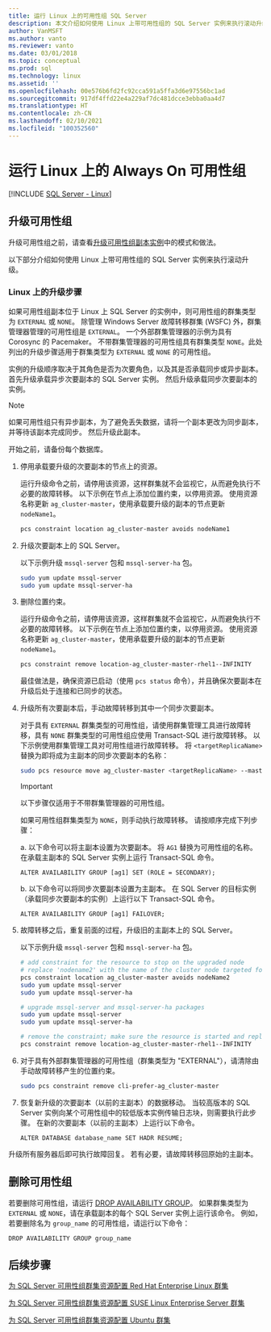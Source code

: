 ```yaml
---
title: 运行 Linux 上的可用性组 SQL Server
description: 本文介绍如何使用 Linux 上带可用性组的 SQL Server 实例来执行滚动升级。 升级之前，请查看最佳实践。
author: VanMSFT
ms.author: vanto
ms.reviewer: vanto
ms.date: 03/01/2018
ms.topic: conceptual
ms.prod: sql
ms.technology: linux
ms.assetid: ''
ms.openlocfilehash: 00e576b6fd2fc92cca591a5ffa3d6e97556bc1ad
ms.sourcegitcommit: 917df4ffd22e4a229af7dc481dcce3ebba0aa4d7
ms.translationtype: HT
ms.contentlocale: zh-CN
ms.lasthandoff: 02/10/2021
ms.locfileid: "100352560"
---
```

# <a name="operate-always-on-availability-groups-on-linux"></a>运行 Linux 上的 Always On 可用性组

[!INCLUDE [SQL Server - Linux](../includes/applies-to-version/sql-linux.md)]

## <a name="upgrade-availability-group"></a>升级可用性组

升级可用性组之前，请查看[升级可用性组副本实例](../database-engine/availability-groups/windows/upgrading-always-on-availability-group-replica-instances.md)中的模式和做法。

以下部分介绍如何使用 Linux 上带可用性组的 SQL Server 实例来执行滚动升级。 

### <a name="upgrade-steps-on-linux"></a>Linux 上的升级步骤

如果可用性组副本位于 Linux 上 SQL Server 的实例中，则可用性组的群集类型为 `EXTERNAL` 或 `NONE`。 除管理 Windows Server 故障转移群集 (WSFC) 外，群集管理器管理的可用性组是 `EXTERNAL`。 一个外部群集管理器的示例为具有 Corosync 的 Pacemaker。 不带群集管理器的可用性组具有群集类型 `NONE`。此处列出的升级步骤适用于群集类型为 `EXTERNAL` 或 `NONE` 的可用性组。

实例的升级顺序取决于其角色是否为次要角色，以及其是否承载同步或异步副本。 首先升级承载异步次要副本的 SQL Server 实例。 然后升级承载同步次要副本的实例。 

   >[!NOTE]
   >如果可用性组只有异步副本，为了避免丢失数据，请将一个副本更改为同步副本，并等待该副本完成同步。 然后升级此副本。
   
开始之前，请备份每个数据库。

1. 停用承载要升级的次要副本的节点上的资源。
   
   运行升级命令之前，请停用该资源，这样群集就不会监视它，从而避免执行不必要的故障转移。 以下示例在节点上添加位置约束，以停用资源。 使用资源名称更新 `ag_cluster-master`，使用承载要升级的副本的节点更新 `nodeName1`。

   ```bash
   pcs constraint location ag_cluster-master avoids nodeName1
   ```

1. 升级次要副本上的 SQL Server。

   以下示例升级 `mssql-server` 包和 `mssql-server-ha` 包。

   ```bash
   sudo yum update mssql-server
   sudo yum update mssql-server-ha
   ```
1. 删除位置约束。

   运行升级命令之前，请停用该资源，这样群集就不会监视它，从而避免执行不必要的故障转移。 以下示例在节点上添加位置约束，以停用资源。 使用资源名称更新 `ag_cluster-master`，使用承载要升级的副本的节点更新 `nodeName1`。

   ```bash
   pcs constraint remove location-ag_cluster-master-rhel1--INFINITY
   ```
   最佳做法是，确保资源已启动（使用 `pcs status` 命令），并且确保次要副本在升级后处于连接和已同步的状态。

1. 升级所有次要副本后，手动故障转移到其中一个同步次要副本。

   对于具有 `EXTERNAL` 群集类型的可用性组，请使用群集管理工具进行故障转移，具有 `NONE` 群集类型的可用性组应使用 Transact-SQL 进行故障转移。 
   以下示例使用群集管理工具对可用性组进行故障转移。 将 `<targetReplicaName>` 替换为即将成为主副本的同步次要副本的名称：

   ```bash
   sudo pcs resource move ag_cluster-master <targetReplicaName> --master  
   ``` 
   
   >[!IMPORTANT]
   >以下步骤仅适用于不带群集管理器的可用性组。

   如果可用性组群集类型为 `NONE`，则手动执行故障转移。 请按顺序完成下列步骤：

      a. 以下命令可以将主副本设置为次要副本。 将 `AG1` 替换为可用性组的名称。 在承载主副本的 SQL Server 实例上运行 Transact-SQL 命令。

      ```transact-sql
      ALTER AVAILABILITY GROUP [ag1] SET (ROLE = SECONDARY);
      ```

      b. 以下命令可以将同步次要副本设置为主副本。 在 SQL Server 的目标实例（承载同步次要副本的实例）上运行以下 Transact-SQL 命令。

      ```transact-sql
      ALTER AVAILABILITY GROUP [ag1] FAILOVER;
      ```

1. 故障转移之后，重复前面的过程，升级旧的主副本上的 SQL Server。

   以下示例升级 `mssql-server` 包和 `mssql-server-ha` 包。

   ```bash
   # add constraint for the resource to stop on the upgraded node
   # replace 'nodename2' with the name of the cluster node targeted for upgrade
   pcs constraint location ag_cluster-master avoids nodeName2
   sudo yum update mssql-server
   sudo yum update mssql-server-ha
   ```
   
   ```bash
   # upgrade mssql-server and mssql-server-ha packages
   sudo yum update mssql-server
   sudo yum update mssql-server-ha
   ```

   ```bash
   # remove the constraint; make sure the resource is started and replica is connected and synchronized
   pcs constraint remove location-ag_cluster-master-rhel1--INFINITY
   ```

1. 对于具有外部群集管理器的可用性组（群集类型为 "EXTERNAL"），请清除由手动故障转移产生的位置约束。 

   ```bash
   sudo pcs constraint remove cli-prefer-ag_cluster-master  
   ```

1. 恢复新升级的次要副本（以前的主副本）的数据移动。 当较高版本的 SQL Server 实例向某个可用性组中的较低版本实例传输日志块，则需要执行此步骤。 在新的次要副本（以前的主副本）上运行以下命令。

   ```transact-sql
   ALTER DATABASE database_name SET HADR RESUME;
   ```

升级所有服务器后即可执行故障回复。 若有必要，请故障转移回原始的主副本。 

## <a name="drop-an-availability-group"></a>删除可用性组

若要删除可用性组，请运行 [DROP AVAILABILITY GROUP](../t-sql/statements/drop-availability-group-transact-sql.md)。 如果群集类型为 `EXTERNAL` 或 `NONE`，请在承载副本的每个 SQL Server 实例上运行该命令。 例如，若要删除名为 `group_name` 的可用性组，请运行以下命令：

   ```transact-sql
   DROP AVAILABILITY GROUP group_name
   ```
 

## <a name="next-steps"></a>后续步骤

[为 SQL Server 可用性组群集资源配置 Red Hat Enterprise Linux 群集](sql-server-linux-availability-group-cluster-rhel.md)

[为 SQL Server 可用性组群集资源配置 SUSE Linux Enterprise Server 群集](sql-server-linux-availability-group-cluster-sles.md)

[为 SQL Server 可用性组群集资源配置 Ubuntu 群集](sql-server-linux-availability-group-cluster-ubuntu.md)
